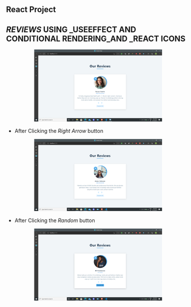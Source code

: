 ## React Project 

## _REVIEWS_ USING _USEEFFECT AND CONDITIONAL RENDERING_AND _REACT ICONS

<p align="center">
  <img src="src\images\img1.png" width="350" title="Review">
</p>

- After Clicking the
  _Right Arrow_ button 

<p align="center">
  <img src="src\images\img2.png" width="350" title="Tours">
</p>

- After Clicking the
  _Random_ button 

<p align="center">
  <img src="src\images\img3.png" width="350" title="Review">
</p>
